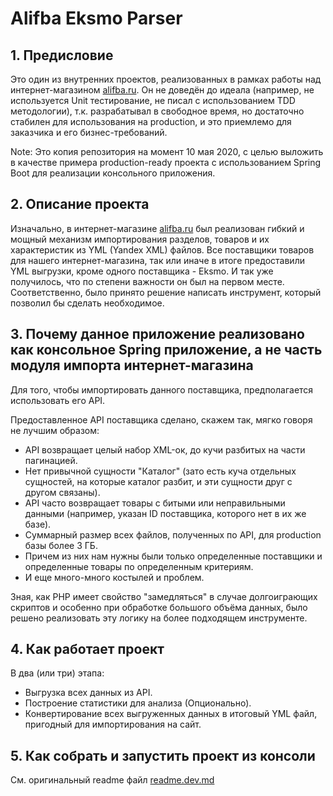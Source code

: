 # Alifba Eksmo Parser

## 1. Предисловие

Это один из внутренних проектов, реализованных в рамках работы над интернет-магазином [alifba.ru](https://alifba.ru). Он не доведён до идеала (например, не используется Unit тестирование, не писал с использованием TDD методологии), т.к. разрабатывал в свободное время, но достаточно стабилен для использования на production, и это приемлемо для заказчика и его бизнес-требований.

Note: Это копия репозитория на момент 10 мая 2020, с целью выложить в качестве примера production-ready проекта с использованием Spring Boot для реализации консольного приложения.

## 2. Описание проекта

Изначально, в интернет-магазине [alifba.ru](https://alifba.ru) был реализован гибкий и мощный механизм импортирования разделов, товаров и их характеристик из YML (Yandex XML) файлов.
Все поставщики товаров для нашего интернет-магазина, так или иначе в итоге предоставили YML выгрузки, кроме одного поставщика - Eksmo. И так уже получилось, что по степени важности он был на первом месте.
Соответственно, было принято решение написать инструмент, который позволил бы сделать необходимое.

## 3. Почему данное приложение реализовано как консольное Spring приложение, а не часть модуля импорта интернет-магазина

Для того, чтобы импортировать данного поставщика, предполагается использовать его API. 

Предоставленное API поставщика сделано, скажем так, мягко говоря не лучшим образом:
- API возвращает целый набор XML-ок, до кучи разбитых на части пагинацией.
- Нет привычной сущности "Каталог" (зато есть куча отдельных сущностей, на которые каталог разбит, и эти сущности друг с другом связаны).
- API часто возвращает товары с битыми или неправильными данными (например, указан ID поставщика, которого нет в их же базе).
- Суммарный размер всех файлов, полученных по API, для production базы более 3 ГБ.
- Причем из них нам нужны были только определенные поставщики и определенные товары по определенным критериям.
- И еще много-много костылей и проблем.

Зная, как PHP имеет свойство "замедляться" в случае долгоиграющих скриптов и особенно при обработке большого объёма данных, было решено реализовать эту логику на более подходящем инструменте.

## 4. Как работает проект

В два (или три) этапа:
- Выгрузка всех данных из API.
- Построение статистики для анализа (Опционально).
- Конвертирование всех выгруженных данных в итоговый YML файл, пригодный для импортирования на сайт.

## 5. Как собрать и запустить проект из консоли

См. оригинальный readme файл [readme.dev.md](./readme.dev.md)
